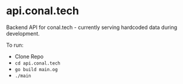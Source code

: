 # api.conal.tech

Backend API for conal.tech - currently serving hardcoded data during development.

To run:
- Clone Repo
- `cd api.conal.tech`
- `go build main.og`
- `./main`
